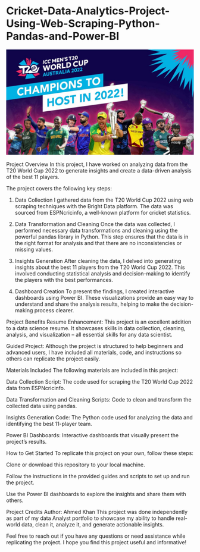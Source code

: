 # Cricket-Data-Analytics-Project-Using-Web-Scraping-Python-Pandas-and-Power-BI
![logo](cricket.jpeg)

Project Overview
In this project, I have worked on analyzing data from the T20 World Cup 2022 to generate insights and create a data-driven analysis of the best 11 players.

The project covers the following key steps:

1. Data Collection
I gathered data from the T20 World Cup 2022 using web scraping techniques with the Bright Data platform. The data was sourced from ESPNcricinfo, a well-known platform for cricket statistics.

2. Data Transformation and Cleaning
Once the data was collected, I performed necessary data transformations and cleaning using the powerful pandas library in Python. This step ensures that the data is in the right format for analysis and that there are no inconsistencies or missing values.

3. Insights Generation
After cleaning the data, I delved into generating insights about the best 11 players from the T20 World Cup 2022. This involved conducting statistical analysis and decision-making to identify the players with the best performances.

4. Dashboard Creation
To present the findings, I created interactive dashboards using Power BI. These visualizations provide an easy way to understand and share the analysis results, helping to make the decision-making process clearer.

Project Benefits
Resume Enhancement: This project is an excellent addition to a data science resume. It showcases skills in data collection, cleaning, analysis, and visualization – all essential skills for any data scientist.

Guided Project: Although the project is structured to help beginners and advanced users, I have included all materials, code, and instructions so others can replicate the project easily.

Materials Included
The following materials are included in this project:

Data Collection Script: The code used for scraping the T20 World Cup 2022 data from ESPNcricinfo.

Data Transformation and Cleaning Scripts: Code to clean and transform the collected data using pandas.

Insights Generation Code: The Python code used for analyzing the data and identifying the best 11-player team.

Power BI Dashboards: Interactive dashboards that visually present the project’s results.

How to Get Started
To replicate this project on your own, follow these steps:

Clone or download this repository to your local machine.

Follow the instructions in the provided guides and scripts to set up and run the project.

Use the Power BI dashboards to explore the insights and share them with others.

Project Credits
Author: Ahmed Khan
This project was done independently as part of my data Analyst portfolio to showcase my ability to handle real-world data, clean it, analyze it, and generate actionable insights.

Feel free to reach out if you have any questions or need assistance while replicating the project. I hope you find this project useful and informative!
